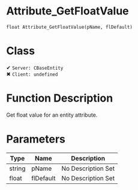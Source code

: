# Attribute_GetFloatValue
```
float Attribute_GetFloatValue(pName, flDefault)
```
# Class
✔ `Server: CBaseEntity`  
✖ `Client: undefined`  

# Function Description
Get float value for an entity attribute.
# Parameters
Type|Name|Description
--|--|--
string|pName|No Description Set
float|flDefault|No Description Set

